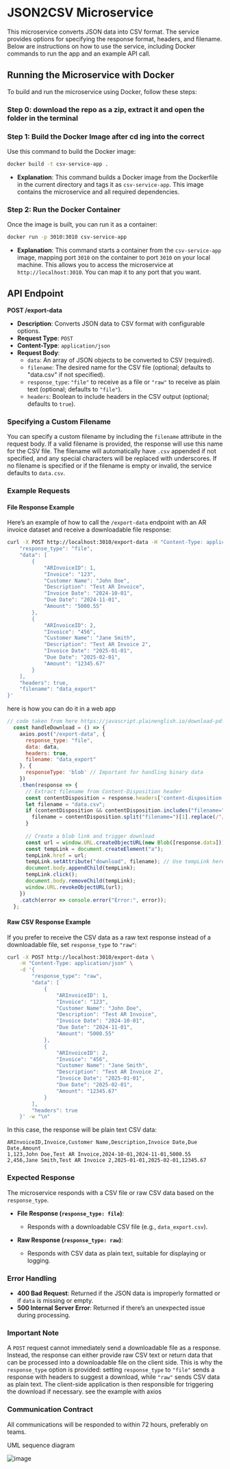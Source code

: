 
# JSON2CSV Microservice

This microservice converts JSON data into CSV format. The service provides options for specifying the response format, headers, and filename. Below are instructions on how to use the service, including Docker commands to run the app and an example API call.

## Running the Microservice with Docker

To build and run the microservice using Docker, follow these steps:
### Step 0: download the repo as a zip, extract it and open the folder in the terminal

### Step 1: Build the Docker Image after cd ing into the correct 

Use this command to build the Docker image:

```bash
docker build -t csv-service-app .
```

- **Explanation**: This command builds a Docker image from the Dockerfile in the current directory and tags it as `csv-service-app`. This image contains the microservice and all required dependencies.

### Step 2: Run the Docker Container

Once the image is built, you can run it as a container:

```bash
docker run -p 3010:3010 csv-service-app
```

- **Explanation**: This command starts a container from the `csv-service-app` image, mapping port `3010` on the container to port `3010` on your local machine. This allows you to access the microservice at `http://localhost:3010`. You can map it to any port that you want.

## API Endpoint

**POST /export-data**

- **Description**: Converts JSON data to CSV format with configurable options.
- **Request Type**: `POST`
- **Content-Type**: `application/json`
- **Request Body**:
  - `data`: An array of JSON objects to be converted to CSV (required).
  - `filename`: The desired name for the CSV file (optional; defaults to "data.csv" if not specified).
  - `response_type`: `"file"` to receive as a file or `"raw"` to receive as plain text (optional; defaults to `"file"`).
  - `headers`: Boolean to include headers in the CSV output (optional; defaults to `true`).

### Specifying a Custom Filename

You can specify a custom filename by including the `filename` attribute in the request body. If a valid filename is provided, the response will use this name for the CSV file. The filename will automatically have `.csv` appended if not specified, and any special characters will be replaced with underscores. If no filename is specified or if the filename is empty or invalid, the service defaults to `data.csv`.

### Example Requests

#### File Response Example

Here’s an example of how to call the `/export-data` endpoint with an AR invoice dataset and receive a downloadable file response:

```sh
curl -X POST http://localhost:3010/export-data -H "Content-Type: application/json" -d '{
    "response_type": "file",
    "data": [
        {
            "ARInvoiceID": 1,
            "Invoice": "123",
            "Customer Name": "John Doe",
            "Description": "Test AR Invoice",
            "Invoice Date": "2024-10-01",
            "Due Date": "2024-11-01",
            "Amount": "5000.55"
        },
        {
            "ARInvoiceID": 2,
            "Invoice": "456",
            "Customer Name": "Jane Smith",
            "Description": "Test AR Invoice 2",
            "Invoice Date": "2025-01-01",
            "Due Date": "2025-02-01",
            "Amount": "12345.67"
        }
    ],
    "headers": true,
    "filename": "data_export"
}'
```
here is how you can do it in a web app
```javascript
// code taken from here https://javascript.plainenglish.io/download-pdf-from-api-in-reactjs-using-axios-and-blobs-699be8a27ca7
  const handleDownload = () => {
    axios.post("/export-data", {
      response_type: "file",
      data: data,
      headers: true,
      filename: "data_export"
    }, {
      responseType: 'blob' // Important for handling binary data
    })
    .then(response => {
      // Extract filename from Content-Disposition header
      const contentDisposition = response.headers['content-disposition'];
      let filename = "data.csv";
      if (contentDisposition && contentDisposition.includes("filename=")) {
        filename = contentDisposition.split("filename=")[1].replace(/"/g, "");
      }
  
      // Create a blob link and trigger download
      const url = window.URL.createObjectURL(new Blob([response.data]));
      const tempLink = document.createElement("a");
      tempLink.href = url;
      tempLink.setAttribute("download", filename); // Use tempLink here
      document.body.appendChild(tempLink);
      tempLink.click();
      document.body.removeChild(tempLink);
      window.URL.revokeObjectURL(url);
    })
    .catch(error => console.error("Error:", error));
  };
  ```

#### Raw CSV Response Example

If you prefer to receive the CSV data as a raw text response instead of a downloadable file, set `response_type` to `"raw"`:

```sh
curl -X POST http://localhost:3010/export-data \
    -H "Content-Type: application/json" \
    -d '{
        "response_type": "raw",
        "data": [
            {
                "ARInvoiceID": 1,
                "Invoice": "123",
                "Customer Name": "John Doe",
                "Description": "Test AR Invoice",
                "Invoice Date": "2024-10-01",
                "Due Date": "2024-11-01",
                "Amount": "5000.55"
            },
            {
                "ARInvoiceID": 2,
                "Invoice": "456",
                "Customer Name": "Jane Smith",
                "Description": "Test AR Invoice 2",
                "Invoice Date": "2025-01-01",
                "Due Date": "2025-02-01",
                "Amount": "12345.67"
            }
        ],
        "headers": true
    }' -w "\n"
```

In this case, the response will be plain text CSV data:

```
ARInvoiceID,Invoice,Customer Name,Description,Invoice Date,Due Date,Amount
1,123,John Doe,Test AR Invoice,2024-10-01,2024-11-01,5000.55
2,456,Jane Smith,Test AR Invoice 2,2025-01-01,2025-02-01,12345.67
```

### Expected Response

The microservice responds with a CSV file or raw CSV data based on the `response_type`.

- **File Response (`response_type: file`)**:
  - Responds with a downloadable CSV file (e.g., `data_export.csv`).

- **Raw Response (`response_type: raw`)**:
  - Responds with CSV data as plain text, suitable for displaying or logging.

### Error Handling

- **400 Bad Request**: Returned if the JSON data is improperly formatted or if `data` is missing or empty.
- **500 Internal Server Error**: Returned if there’s an unexpected issue during processing.

### Important Note

A `POST` request cannot immediately send a downloadable file as a response. Instead, the response can either provide raw CSV text or return data that can be processed into a downloadable file on the client side. This is why the `response_type` option is provided: setting `response_type` to `"file"` sends a response with headers to suggest a download, while `"raw"` sends CSV data as plain text. The client-side application is then responsible for triggering the download if necessary. see the example with axios

### Communication Contract
All communications will be responded to within 72 hours, preferably on teams.

UML sequence diagram

![image](https://github.com/user-attachments/assets/6fb57c3f-dd1d-4dac-bdf5-867587af0a68)

